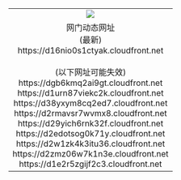﻿<table>
  <tr></tr>
  <tr><td colspan=2 align=center><img src="https://d16nio0s1ctyak.cloudfront.net/Up/oGate.jpg" /></td></tr>
  <tr><td colspan=2 align=center>网门动态网址<br/>(最新)
<br>https://d16nio0s1ctyak.cloudfront.net
<br/><br/>(以下网址可能失效)
<br>https://dgb6kmq2ai9gt.cloudfront.net
<br>https://d1urn87viekc2k.cloudfront.net
<br>https://d38yxym8cq2ed7.cloudfront.net
<br>https://d2rmavsr7wvmx8.cloudfront.net
<br>https://d29yich6rnk32f.cloudfront.net
<br>https://d2edotsog0k71y.cloudfront.net
<br>https://d2w1zk4k3itu36.cloudfront.net
<br>https://d2zmz06w7k1n3e.cloudfront.net
<br>https://d1e2r5zgijf2c3.cloudfront.net
    </td>
  </tr>
</table>
